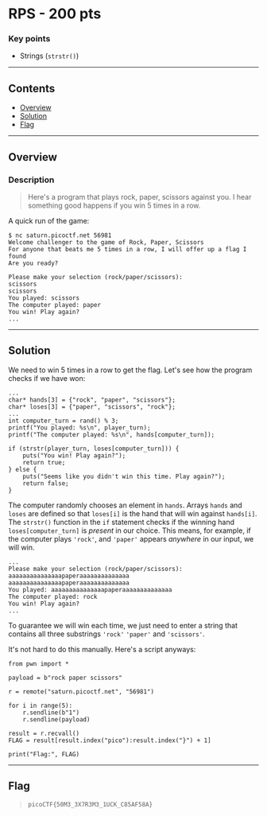 # RPS - 200 pts

### Key points

- Strings (`strstr()`)

---

## **Contents**

- [Overview](#overview)
- [Solution](#solution)
- [Flag](#the-flag)

---

## Overview

### Description

> Here's a program that plays rock, paper, scissors against you. I hear something good happens if you win 5 times in a row.

A quick run of the game:

```
$ nc saturn.picoctf.net 56981
Welcome challenger to the game of Rock, Paper, Scissors
For anyone that beats me 5 times in a row, I will offer up a flag I found
Are you ready?

Please make your selection (rock/paper/scissors):
scissors
scissors
You played: scissors
The computer played: paper
You win! Play again?
...
```

---

## Solution

We need to win 5 times in a row to get the flag. Let's see how the program checks if we have won:

```
...
char* hands[3] = {"rock", "paper", "scissors"};
char* loses[3] = {"paper", "scissors", "rock"};
...
int computer_turn = rand() % 3;
printf("You played: %s\n", player_turn);
printf("The computer played: %s\n", hands[computer_turn]);

if (strstr(player_turn, loses[computer_turn])) {
    puts("You win! Play again?");
    return true;
} else {
    puts("Seems like you didn't win this time. Play again?");
    return false;
}
```

The computer randomly chooses an element in `hands`. Arrays `hands` and `loses` are defined so that `loses[i]` is the hand that will win against `hands[i]`. The `strstr()` function in the `if` statement checks if the winning hand `loses[computer_turn]` is _present_ in our choice. This means, for example, if the computer plays `'rock'`, and `'paper'` appears _anywhere_ in our input, we will win.

```
...
Please make your selection (rock/paper/scissors):
aaaaaaaaaaaaaaapaperaaaaaaaaaaaaaa
aaaaaaaaaaaaaaapaperaaaaaaaaaaaaaa
You played: aaaaaaaaaaaaaaapaperaaaaaaaaaaaaaa
The computer played: rock
You win! Play again?
...
```

To guarantee we will win each time, we just need to enter a string that contains all three substrings `'rock'` `'paper'` and `'scissors'`.

It's not hard to do this manually. Here's a script anyways:

```
from pwn import *

payload = b"rock paper scissors"

r = remote("saturn.picoctf.net", "56981")

for i in range(5):
    r.sendline(b"1")
    r.sendline(payload)

result = r.recvall()
FLAG = result[result.index("pico"):result.index("}") + 1]

print("Flag:", FLAG)
```

---

## Flag

> `picoCTF{50M3_3X7R3M3_1UCK_C85AF58A}`
